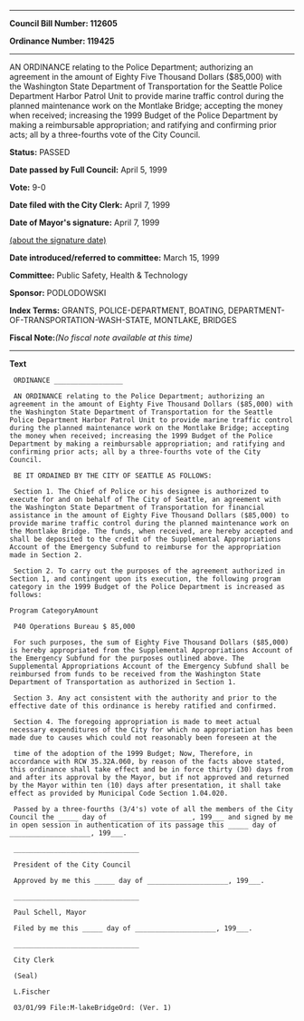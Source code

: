 

********

**Council Bill Number: 112605**
   
**Ordinance Number: 119425**
********

 AN ORDINANCE relating to the Police Department; authorizing an agreement in the amount of Eighty Five Thousand Dollars ($85,000) with the Washington State Department of Transportation for the Seattle Police Department Harbor Patrol Unit to provide marine traffic control during the planned maintenance work on the Montlake Bridge; accepting the money when received; increasing the 1999 Budget of the Police Department by making a reimbursable appropriation; and ratifying and confirming prior acts; all by a three-fourths vote of the City Council.

**Status:** PASSED
   
**Date passed by Full Council:** April 5, 1999
   
**Vote:** 9-0
   
**Date filed with the City Clerk:** April 7, 1999
   
**Date of Mayor's signature:** April 7, 1999
   
[(about the signature date)](/~public/approvaldate.htm)
   
   
   
**Date introduced/referred to committee:** March 15, 1999
   
**Committee:** Public Safety, Health & Technology
   
**Sponsor:** PODLODOWSKI
   
   
**Index Terms:** GRANTS, POLICE-DEPARTMENT, BOATING, DEPARTMENT-OF-TRANSPORTATION-WASH-STATE, MONTLAKE, BRIDGES

**Fiscal Note:**_(No fiscal note available at this time)_

********

**Text**
   
```
 ORDINANCE _________________

 AN ORDINANCE relating to the Police Department; authorizing an agreement in the amount of Eighty Five Thousand Dollars ($85,000) with the Washington State Department of Transportation for the Seattle Police Department Harbor Patrol Unit to provide marine traffic control during the planned maintenance work on the Montlake Bridge; accepting the money when received; increasing the 1999 Budget of the Police Department by making a reimbursable appropriation; and ratifying and confirming prior acts; all by a three-fourths vote of the City Council.

 BE IT ORDAINED BY THE CITY OF SEATTLE AS FOLLOWS:

 Section 1. The Chief of Police or his designee is authorized to execute for and on behalf of The City of Seattle, an agreement with the Washington State Department of Transportation for financial assistance in the amount of Eighty Five Thousand Dollars ($85,000) to provide marine traffic control during the planned maintenance work on the Montlake Bridge. The funds, when received, are hereby accepted and shall be deposited to the credit of the Supplemental Appropriations Account of the Emergency Subfund to reimburse for the appropriation made in Section 2.

 Section 2. To carry out the purposes of the agreement authorized in Section 1, and contingent upon its execution, the following program category in the 1999 Budget of the Police Department is increased as follows:

Program CategoryAmount

 P40 Operations Bureau $ 85,000

 For such purposes, the sum of Eighty Five Thousand Dollars ($85,000) is hereby appropriated from the Supplemental Appropriations Account of the Emergency Subfund for the purposes outlined above. The Supplemental Appropriations Account of the Emergency Subfund shall be reimbursed from funds to be received from the Washington State Department of Transportation as authorized in Section 1.

 Section 3. Any act consistent with the authority and prior to the effective date of this ordinance is hereby ratified and confirmed.

 Section 4. The foregoing appropriation is made to meet actual necessary expenditures of the City for which no appropriation has been made due to causes which could not reasonably been foreseen at the

 time of the adoption of the 1999 Budget; Now, Therefore, in accordance with RCW 35.32A.060, by reason of the facts above stated, this ordinance shall take effect and be in force thirty (30) days from and after its approval by the Mayor, but if not approved and returned by the Mayor within ten (10) days after presentation, it shall take effect as provided by Municipal Code Section 1.04.020.

 Passed by a three-fourths (3/4's) vote of all the members of the City Council the _____ day of ____________________, 199___ and signed by me in open session in authentication of its passage this _____ day of ____________________, 199___.

 _______________________________

 President of the City Council

 Approved by me this _____ day of ____________________, 199___.

 _______________________________

 Paul Schell, Mayor

 Filed by me this _____ day of ____________________, 199___.

 _______________________________

 City Clerk

 (Seal)

 L.Fischer

 03/01/99 File:M-lakeBridgeOrd: (Ver. 1)

```
